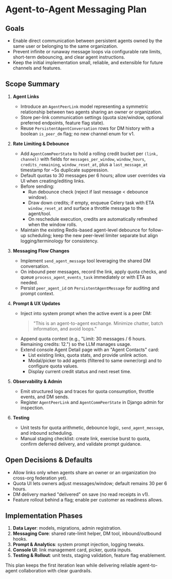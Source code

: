 # Agent-to-Agent Messaging Plan

## Goals
- Enable direct communication between persistent agents owned by the same user or belonging to the same organization.
- Prevent infinite or runaway message loops via configurable rate limits, short-term debouncing, and clear agent instructions.
- Keep the initial implementation small, reliable, and extensible for future channels and features.

## Scope Summary
1. **Agent Links**
   - Introduce an `AgentPeerLink` model representing a symmetric relationship between two agents sharing an owner or organization.
   - Store per-link communication settings (quota size/window, optional preferred endpoints, feature flag state).
   - Reuse `PersistentAgentConversation` rows for DM history with a boolean `is_peer_dm` flag; no new channel enum for v1.

2. **Rate Limiting & Debounce**
   - Add `AgentCommPeerState` to hold a rolling credit bucket per `(link, channel)` with fields for `messages_per_window`, `window_hours`, `credits_remaining`, `window_reset_at`, plus a `last_message_at` timestamp for ~5s duplicate suppression.
   - Default quotas to 30 messages per 6 hours; allow user overrides via UI when creating/editing links.
   - Before sending:
     - Run debounce check (reject if last message < debounce window).
     - Draw down credits; if empty, enqueue Celery task with ETA `window_reset_at` and surface a throttle message to the agent/tool.
     - On reschedule execution, credits are automatically refreshed when the window rolls.
   - Maintain the existing Redis-based agent-level debounce for follow-up scheduling; keep the new peer-level limiter separate but align logging/terminology for consistency.

3. **Messaging Flow Changes**
   - Implement `send_agent_message` tool leveraging the shared DM conversation.
   - On inbound peer messages, record the link, apply quota checks, and queue `process_agent_events_task` immediately or with ETA as needed.
   - Persist `peer_agent_id` on `PersistentAgentMessage` for auditing and prompt context.

4. **Prompt & UX Updates**
   - Inject into system prompt when the active event is a peer DM:
     > "This is an agent-to-agent exchange. Minimize chatter, batch information, and avoid loops."
   - Append quota context (e.g., "Limit: 30 messages / 6 hours. Remaining credits: 12.") so the LLM manages usage.
   - Extend console Agent Detail page with an "Agent Contacts" card:
     - List existing links, quota stats, and provide unlink action.
     - Modal/picker to add agents (filtered to same owner/org) and to configure quota values.
     - Display current credit status and next reset time.

5. **Observability & Admin**
   - Emit structured logs and traces for quota consumption, throttle events, and DM sends.
   - Register `AgentPeerLink` and `AgentCommPeerState` in Django admin for inspection.

6. **Testing**
   - Unit tests for quota arithmetic, debounce logic, `send_agent_message`, and inbound scheduling.
   - Manual staging checklist: create link, exercise burst to quota, confirm deferred delivery, and validate prompt guidance.

## Open Decisions & Defaults
- Allow links only when agents share an owner or an organization (no cross-org federation yet).
- Quota UI lets owners adjust messages/window; default remains 30 per 6 hours.
- DM delivery marked "delivered" on save (no read receipts in v1).
- Feature rollout behind a flag; enable per customer as readiness allows.

## Implementation Phases
1. **Data Layer**: models, migrations, admin registration.
2. **Messaging Core**: shared rate-limit helper, DM tool, inbound/outbound hooks.
3. **Prompt & Analytics**: system prompt injection, logging tweaks.
4. **Console UI**: link management card, picker, quota inputs.
5. **Testing & Rollout**: unit tests, staging validation, feature flag enablement.

This plan keeps the first iteration lean while delivering reliable agent-to-agent collaboration with clear guardrails.
